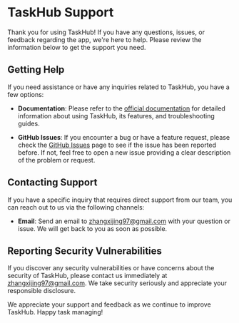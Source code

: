 # TaskHub Support

Thank you for using TaskHub! If you have any questions, issues, or feedback regarding the app, we're here to help. Please review the information below to get the support you need.

## Getting Help

If you need assistance or have any inquiries related to TaskHub, you have a few options:

- **Documentation**: Please refer to the [official documentation](https://doc-hosting.flycricket.io/taskhub-terms-of-use/ac54264b-1884-47cf-b302-91aee978a618/terms) for detailed information about using TaskHub, its features, and troubleshooting guides.

- **GitHub Issues**: If you encounter a bug or have a feature request, please check the [GitHub Issues](https://github.com/zhangxijing97/Taskhub/issues) page to see if the issue has been reported before. If not, feel free to open a new issue providing a clear description of the problem or request.

## Contacting Support

If you have a specific inquiry that requires direct support from our team, you can reach out to us via the following channels:

- **Email**: Send an email to [zhangxijing97@gmail.com](mailto:zhangxijing97@gmail.com) with your question or issue. We will get back to you as soon as possible.

## Reporting Security Vulnerabilities

If you discover any security vulnerabilities or have concerns about the security of TaskHub, please contact us immediately at [zhangxijing97@gmail.com](mailto:zhangxijing97@gmail.com). We take security seriously and appreciate your responsible disclosure.

We appreciate your support and feedback as we continue to improve TaskHub. Happy task managing!

